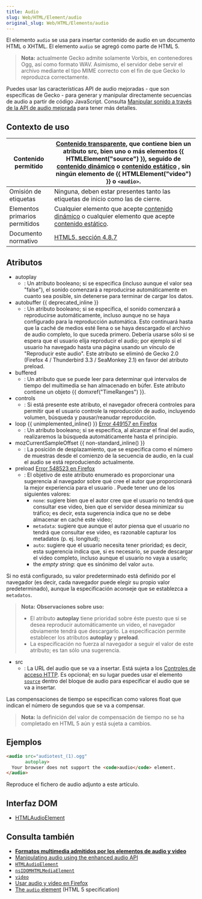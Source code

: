 ```yaml
---
title: Audio
slug: Web/HTML/Element/audio
original_slug: Web/HTML/Elemento/audio
---
```


El elemento `audio` se usa para insertar contenido de audio en un documento HTML o XHTML. El elemento `audio` se agregó como parte de HTML 5.

> **Nota:** actualmente Gecko admite solamente Vorbis, en contenedores Ogg, así como formato WAV. Asimismo, el servidor debe servir el archivo mediante el tipo MIME correcto con el fin de que Gecko lo reproduzca correctamente.

Puedes usar las características API de audio mejoradas - que son específicas de Gecko - para generar y manipular directamente secuencias de audio a partir de código JavaScript. Consulta [Manipular sonido a través de la API de audio mejorada](/en/Manipulating_audio_using_the_enhanced_audio_API) para tener más detalles.

## Contexto de uso

| Contenido permitido            | [Contenido transparente](/en/HTML/Content_categories#transparent_content), que contiene bien un atributo **src**, bien uno o más elementos {{ HTMLElement("source") }}, seguido de [contenido dinámico](/en/HTML/Content_categories#flow_content) o [contenido estático](/en/HTML/Content_categories#phrasing_content) , sin ningún elemento de {{ HTMLElement("video") }} o `<audio>`. |
| ------------------------------ | --------------------------------------------------------------------------------------------------------------------------------------------------------------------------------------------------------------------------------------------------------------------------------------------------------------------------------------------------------------------------------------- |
| Omisión de etiquetas           | Ninguna, deben estar presentes tanto las etiquetas de inicio como las de cierre.                                                                                                                                                                                                                                                                                                        |
| Elementos primarios permitidos | Cualquier elemento que acepte [contenido dinámico](/en/HTML/Content_categories#flow_content) o cualquier elemento que acepte [contenido estático](/en/HTML/Content_categories#phrasing_content).                                                                                                                                                                                        |
| Documento normativo            | [HTML5, sección 4.8.7](http://www.w3.org/TR/html5/video.html#audio)                                                                                                                                                                                                                                                                                                                     |

## Atributos

- autoplay
  - : Un atributo booleano; si se especifica (incluso aunque el valor sea "false"), el sonido comenzará a reproducirse automáticamente en cuanto sea posible, sin detenerse para terminar de cargar los datos.
- autobuffer {{ deprecated_inline }}
  - : Un atributo booleano; si se especifica, el sonido comenzará a reproducirse automáticamente, incluso aunque no se haya configurado para la reproducción automática. Esto continuará hasta que la caché de medios esté llena o se haya descargado el archivo de audio completo, lo que suceda primero. Debería usarse sólo si se espera que el usuario elija reproducir el audio; por ejemplo si el usuario ha navegado hasta una página usando un vínculo de "Reproducir este audio". Este atributo se eliminó de Gecko 2.0 (Firefox 4 / Thunderbird 3.3 / SeaMonkey 2.1) en favor del atributo preload.
- buffered
  - : Un atributo que se puede leer para determinar qué intervalos de tiempo del multimedia se han almacenado en búfer. Este atributo contiene un objeto {{ domxref("TimeRanges") }}.
- controls
  - : Si está presente este atributo, el navegador ofrecerá controles para permitir que el usuario controle la reproducción de audio, incluyendo volumen, búsqueda y pausar/reanudar reproducción.
- loop {{ unimplemented_inline() }} [Error 449157 en Firefox](https://bugzil.la/449157)
  - : Un atributo booleano; si se especifica, al alcanzar el final del audio, realizaremos la búsqueda automáticamente hasta el principio.
- mozCurrentSampleOffset {{ non-standard_inline() }}
  - : La posición de desplazamiento, que se especifica como el número de muestras desde el comienzo de la secuencia de audio, en la cual el audio se está reproduciendo actualmente.
- preload [Error 548523 en Firefox](https://bugzil.la/548523)
  - : El objetivo de este atributo enumerado es proporcionar una sugerencia al navegador sobre qué cree el autor que proporcionará la mejor experiencia para el usuario . Puede tener uno de los siguientes valores:
    - `none`: sugiere bien que el autor cree que el usuario no tendrá que consultar ese video, bien que el servidor desea minimizar su tráfico; es decir, esta sugerencia indica que no se debe almacenar en caché este video;
    - `metadata`: sugiere que aunque el autor piensa que el usuario no tendrá que consultar ese video, es razonable capturar los metadatos (p. ej. longitud);
    - `auto`: sugiere que el usuario necesita tener prioridad; es decir, esta sugerencia indica que, si es necesario, se puede descargar el video completo, incluso aunque el usuario no vaya a usarlo;
    - the _empty string_: que es sinónimo del valor `auto`.

Si no está configurado, su valor predeterminado está definido por el navegador (es decir, cada navegador puede elegir su propio valor predeterminado), aunque la especificación aconseje que se establezca a `metadatos`.

> **Nota:** **Observaciones sobre uso:**
>
> - El atributo **autoplay** tiene prioridad sobre éste puesto que si se desea reproducir automáticamente un video, el navegador obviamente tendrá que descargarlo. La especificación permite establecer los atributos **autoplay** y **preload**.
> - La especificación no fuerza al navegador a seguir el valor de este atributo; es tan sólo una sugerencia.

- src
  - : La URL del audio que se va a insertar. Está sujeta a los [Controles de acceso HTTP](/En/HTTP_access_control). Es opcional; en su lugar puedes usar el elemento [`source`](/en/HTML/Element/Source) dentro del bloque de audio para especificar el audio que se va a insertar.

Las compensaciones de tiempo se especifican como valores float que indican el número de segundos que se va a compensar.

> **Nota:** la definición del valor de compensación de tiempo no se ha completado en HTML 5 aún y está sujeta a cambios.

## Ejemplos

```html
<audio src="audiotest_(1).ogg"
       autoplay>
  Your browser does not support the <code>audio</code> element.
</audio>
```

Reproduce el fichero de audio adjunto a este artículo.

## Interfaz DOM

- [HTMLAudioElement](/en/DOM/HTMLAudioElement)

## Consulta también

- [**Formatos multimedia admitidos por los elementos de audio y video**](/es/Formatos_multimedia_admitidos_por_los_elementos_de_video_y_audio)
- [Manipulating audio using the enhanced audio API](/en/Manipulating_audio_using_the_enhanced_audio_API)
- [`HTMLAudioElement`](/en/DOM/HTMLAudioElement)
- [`nsIDOMHTMLMediaElement`](/En/XPCOM_Interface_Reference/NsIDOMHTMLMediaElement)
- [`video`](/en/HTML/Element/Video)
- [Usar audio y video en Firefox](/es/Using_audio_and_video_in_Firefox)
- [The `audio` element](http://www.whatwg.org/specs/web-apps/current-work/#audio) (HTML 5 specification)
